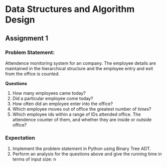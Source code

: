 # Data Structures and Algorithm Design

## Assignment 1

### Problem Statement:
Attendence monitoring system for an company. The employee details are maintained in the hierarchical structure and the employee entry and exit from the office is counted. 

**Questions**
1. How many employees came today?
2. Did a particular employee come today?
3. How often did an employee enter into the office?
4. Which employee moves out of office the greatest number of times?
5. Which employee ids within a range of IDs attended office. The attendence counter of them, and whether they are inside or outside office?


### Expectation
 1. Implement the problem statement in Python using Binary Tree ADT.
 2. Perform an analysis for the questions above and give the running time in terms of input size: n
  
